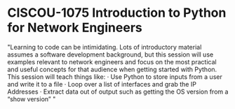 # CISCOU-1075 Introduction to Python for Network Engineers

"Learning to code can be intimidating. Lots of introductory material assumes a software development background, but this session will use examples relevant to network engineers and focus on the most practical and useful concepts for that audience when getting started with Python.
This session will teach things like:
·         Use Python to store inputs from a user and write it to a file
·         Loop over a list of interfaces and grab the IP Addresses
·         Extract data out of output such as getting the OS version from a “show version” "
